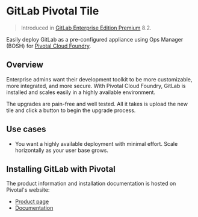 # GitLab Pivotal Tile

> Introduced in [GitLab Enterprise Edition Premium][eep] 8.2.

Easily deploy GitLab as a pre-configured appliance using Ops Manager (BOSH) for
[Pivotal Cloud Foundry][pcf].

## Overview

Enterprise admins want their development toolkit to be more customizable, more
integrated, and more secure. With Pivotal Cloud Foundry, GitLab is installed and
scales easily in a highly available environment.

The upgrades are pain-free and well tested. All it takes is upload the new tile 
and click a button to begin the upgrade process.

## Use cases

- You want a highly available deployment with minimal effort. Scale horizontally
  as your user base grows.

## Installing GitLab with Pivotal

The product information and installation documentation is hosted on Pivotal's
website:

- [Product page](https://network.pivotal.io/products/p-gitlab/)
- [Documentation](https://docs.pivotal.io/partners/gitlab/index.html)

[eep]: https://about.gitlab.com/gitlab-ee/
[pcf]: https://pivotal.io/platform
